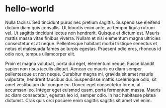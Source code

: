 # hello-world
Nulla facilisi. Sed tincidunt purus nec pretium sagittis. Suspendisse eleifend dictum diam quis convallis. Ut lobortis enim ante, ac tempor ligula rutrum vel. Ut sagittis tincidunt lectus non hendrerit. Quisque et dictum est. Mauris mattis massa vitae finibus viverra. Nullam et nisi elementum magna ultricies consectetur et at neque. Pellentesque habitant morbi tristique senectus et netus et malesuada fames ac turpis egestas. Praesent odio eros, rhoncus id odio non, tempus ullamcorper elit.

Proin et magna volutpat, porta dui eget, elementum neque. Fusce blandit sapien non risus iaculis aliquet. Aenean eu mauris eu diam semper pellentesque ut non neque. Curabitur magna mi, gravida sit amet mauris vulputate, hendrerit faucibus dui. Suspendisse mattis scelerisque odio, sit amet vestibulum dui congue eu. Donec eget consectetur lorem, at accumsan leo. Integer eget euismod quam, porta fermentum massa. Mauris ac diam consectetur, egestas leo id, semper odio. In hac habitasse platea dictumst. Cras quis orci posuere enim sagittis sagittis sit amet vel enim.
